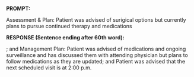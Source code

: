 **PROMPT:**

Assessment & Plan:  Patient was advised of surigical options but currently plans to pursue continued therapy and medications

**RESPONSE (Sentence ending after 60th word):**

; and   Management Plan:  Patient was advised of medications and ongoing surveillance and has discussed them with attending physician but plans to follow medications as they are updated; and Patient was advised that the next scheduled visit is at 2:00 p.m. 